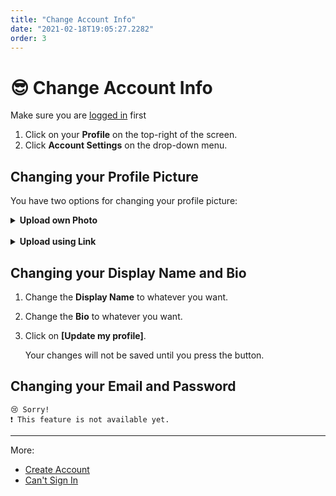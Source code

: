 ```yaml
---
title: "Change Account Info"
date: "2021-02-18T19:05:27.2282"
order: 3
---
```


# 😎 Change Account Info

Make sure you are [logged in](/manual/LoggingIn) first

1. Click on your **Profile** on the top-right of the screen.
2. Click **Account Settings** on the drop-down menu.

## Changing your Profile Picture

You have two options for changing your profile picture:

<!-- - [Upload own Photo](#upload_own_photo) - you can upload a file from your device and into our database.
- [Upload using Link](#upload_using_link) - you can get an "image" link from the internet and paste it. -->

<details>
   <summary style={{fontSize: "1.3rem"}}><b>Upload own Photo</b></summary>
   
   You can upload a file from your device and into our database.

   <ol>
      <li>Click on <b>[Upload own Photo]</b></li>
      <li>Choose a photo you want from the files on your device.</li>
      <li>Once the photo is uploaded, your profile picture is already updated. No need to press Update my profile.</li>
   </ol>

</details>

<br />

<details>
   <summary style={{fontSize: "1.3rem"}}><b>Upload using Link</b></summary>
   
   You can get an "image" link from the internet and simply paste it on our site!
   
   <ol>
      <li>Copy an image link from the internet <i>(.jpg, .png, etc.)</i></li>
      <li>Click on <b>[Upload using Link]</b></li>
      <li>Paste the link you copied and press <b>[Save]</b></li>
      <li>Press <b>[Update my profile]</b>, otherwise your changes will not be saved.</li>
   </ol>
</details>

<!-- ### <a name="upload_own_photo" style={{textDecoration: "none"}}>Upload own Photo</a> -->

<!-- ### <a name="upload_using_link" style={{textDecoration: "none"}}>Upload using Link</a> -->

## Changing your Display Name and Bio

1.  Change the **Display Name** to whatever you want.
2.  Change the **Bio** to whatever you want.
3.  Click on **[Update my profile]**.

    Your changes will not be saved until you press the button.

## Changing your Email and Password

```
😢 Sorry!
❗ This feature is not available yet.
```

---

More:

- [Create Account](/manual/CreateAccount)
- [Can't Sign In](/manual/CantSignIn)
